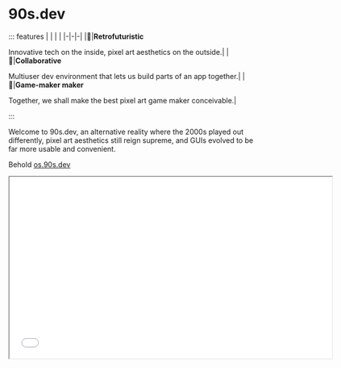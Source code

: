 # 90s.dev

::: features
| | | |
|-|-|-|
|🧪|**Retrofuturistic**<p>Innovative tech on the inside, pixel art aesthetics on the outside.|
|🤝|**Collaborative**<p>Multiuser dev environment that lets us build parts of an app together.|
|🔨|**Game-maker maker**<p>Together, we shall make the best pixel art game maker conceivable.|

:::

Welcome to 90s.dev, an alternative reality where
the 2000s played out differently, pixel art aesthetics still reign supreme,
and GUIs evolved to be far more usable and convenient.

Behold [os.90s.dev](https://os.90s.dev)

<iframe class='embedded' src="${OSHOST}" width='640' height='360'>
